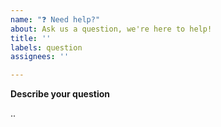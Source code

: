 ```yaml
---
name: "❓ Need help?"
about: Ask us a question, we're here to help!
title: ''
labels: question
assignees: ''

---
```


<!-- If you have a question that is neither a bug report nor an enhancement, then please post it here!  Please fill in as much of the template below as you can. -->

**Describe your question**
<!-- A clear and concise description of what your question is. -->..

